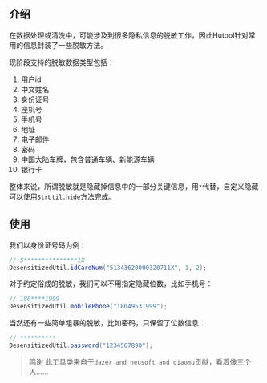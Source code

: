 ## 介绍

在数据处理或清洗中，可能涉及到很多隐私信息的脱敏工作，因此Hutool针对常用的信息封装了一些脱敏方法。

现阶段支持的脱敏数据类型包括：

1. 用户id
2. 中文姓名
3. 身份证号
4. 座机号
5. 手机号
6. 地址
7. 电子邮件
8. 密码
9. 中国大陆车牌，包含普通车辆、新能源车辆
10. 银行卡

整体来说，所谓脱敏就是隐藏掉信息中的一部分关键信息，用`*`代替，自定义隐藏可以使用`StrUtil.hide`方法完成。

## 使用

我们以身份证号码为例：

```java
// 5***************1X
DesensitizedUtil.idCardNum("51343620000320711X", 1, 2);
```

对于约定俗成的脱敏，我们可以不用指定隐藏位数，比如手机号：

```java
// 180****1999
DesensitizedUtil.mobilePhone("18049531999");
```

当然还有一些简单粗暴的脱敏，比如密码，只保留了位数信息：

```java
// **********
DesensitizedUtil.password("1234567890");
```

> 鸣谢
> 此工具类来自于`dazer and neusoft and qiaomu`贡献，看着像三个人……